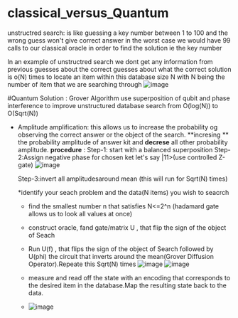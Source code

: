 # classical_versus_Quantum
unstructred search:
           is like guessing a key number between 1 to 100 and the wrong guess won't give correct answer in the worst case we would have 99 calls to our classical oracle in order to find the solution ie the key number

In an example of unstructred search we dont get any information from previous guesses about the correct guesses about what the correct solution is o(N) times to locate an item within this database size N with N being the number of item that we are searching through
![image](https://github.com/soundaryamp09/classical_versus_Quantum/assets/122505807/e4b89fde-9495-4964-9880-aa7e706b252a)

#Quantum Solution :
Grover Algorithm use superposition of qubit and phase interference to improve unstructured database search from O(log(N)) to O(Sqrt(N))
  * Amplitude amplification: this allows us to increase the probability og observing the correct answer or the object of the search.
    **incresing ** the probability amplitude of answer kit and **decrese** all other probability amplitude.
    **procedure** :
    Step-1: start with a balanced superposition
    Step-2:Assign negative phase for chosen ket let's say |11>(use controlled Z-gate)
    ![image](https://github.com/soundaryamp09/classical_versus_Quantum/assets/122505807/c0b17209-ed90-497c-8da9-6ee5d724ae74)

    Step-3:invert all amplitudesaround mean (this will run for Sqrt(N) times)

    *identify your seach problem and the data(N items) you wish to seacrch
    * find the smallest number n that satisfies N<=2^n  (hadamard gate allows us to look all values at once)
    * construct oracle, fand gate/matrix U , that flip the sign of the object of Seach
    * Run U(f) , that flips the sign of the object of Search followed by U(phi) the circuit that inverts around the mean(Grover Diffusion Operator).Repeate this Sqrt(N) times
      ![image](https://github.com/soundaryamp09/classical_versus_Quantum/assets/122505807/21a4b891-86d3-4ca1-bfc2-ca3a8d98ef6a)
      ![image](https://github.com/soundaryamp09/classical_versus_Quantum/assets/122505807/782383b8-45ee-4ef3-b376-e71737739351)


    * measure and read off the state with an encoding that corresponds to the desired item in the database.Map the resulting state back to the data.
    * ![image](https://github.com/soundaryamp09/classical_versus_Quantum/assets/122505807/30b39612-e786-4901-9341-c60da08d563f)


    
    
